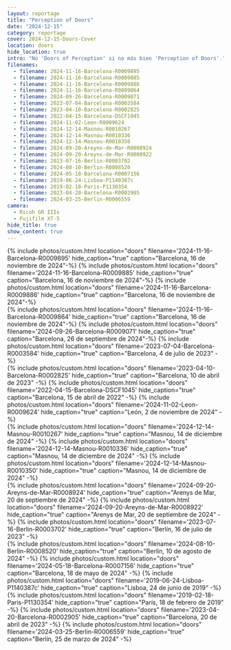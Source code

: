 ```yaml
---
layout: reportage
title: "Perception of Doors"
date: "2024-12-15"
category: reportage
cover: 2024-12-15-Doors-Cover
location: doors
hide_location: true
intro: "No 'Doors of Perception' si no más bien 'Perception of Doors'."
filenames:
  - filename: 2024-11-16-Barcelona-R0009895
  - filename: 2024-11-16-Barcelona-R0009885
  - filename: 2024-11-16-Barcelona-R0009886
  - filename: 2024-11-16-Barcelona-R0009864
  - filename: 2024-09-26-Barcelona-R0009071
  - filename: 2023-07-04-Barcelona-R0003584
  - filename: 2023-04-10-Barcelona-R0002825
  - filename: 2022-04-15-Barcelona-DSCF1045
  - filename: 2024-11-02-Leon-R0009624
  - filename: 2024-12-14-Masnou-R0010267
  - filename: 2024-12-14-Masnou-R0010336
  - filename: 2024-12-14-Masnou-R0010350
  - filename: 2024-09-20-Areyns-de-Mar-R0008924
  - filename: 2024-09-20-Areyns-de-Mar-R0008922
  - filename: 2023-07-16-Berlin-R0003702
  - filename: 2024-08-10-Berlin-R0008520
  - filename: 2024-05-18-Barcelona-R0007156
  - filename: 2019-06-24-Lisboa-P1140387c
  - filename: 2019-02-18-Paris-P1130354
  - filename: 2023-04-20-Barcelona-R0002905
  - filename: 2024-03-25-Berlin-R0006559
camera:
  - Ricoh GR IIIx
  - Fujifilm XT-5
hide_title: true
show_content: true
---
```


<div class="g">
<div class="h">
    {% include photos/custom.html location="doors" filename='2024-11-16-Barcelona-R0009895' hide_caption="true" caption="Barcelona, 16 de noviembre de 2024"-%}
    {% include photos/custom.html location="doors" filename='2024-11-16-Barcelona-R0009885' hide_caption="true" caption="Barcelona, 16 de noviembre de 2024"-%}
    {% include photos/custom.html location="doors" filename='2024-11-16-Barcelona-R0009886' hide_caption="true" caption="Barcelona, 16 de noviembre de 2024"-%}
</div>
<div class="h">
    {% include photos/custom.html location="doors" filename='2024-11-16-Barcelona-R0009864' hide_caption="true" caption="Barcelona, 16 de noviembre de 2024"-%}
    {% include photos/custom.html location="doors" filename='2024-09-26-Barcelona-R0009071' hide_caption="true" caption="Barcelona, 26 de septiembre de 2024"-%}
    {% include photos/custom.html location="doors" filename='2023-07-04-Barcelona-R0003584' hide_caption="true" caption="Barcelona, 4 de julio de 2023" -%}
</div>
<div class="h">
    {% include photos/custom.html location="doors" filename='2023-04-10-Barcelona-R0002825' hide_caption="true" caption="Barcelona, 10 de abril de 2023" -%}
    {% include photos/custom.html location="doors" filename='2022-04-15-Barcelona-DSCF1045' hide_caption="true" caption="Barcelona, 15 de abril de 2022" -%}
    {% include photos/custom.html location="doors" filename='2024-11-02-Leon-R0009624' hide_caption="true" caption="León, 2 de noviembre de 2024" -%}
</div>
<div class="h">
    {% include photos/custom.html location="doors" filename='2024-12-14-Masnou-R0010267' hide_caption="true" caption="Masnou, 14 de diciembre de 2024" -%}
    {% include photos/custom.html location="doors" filename='2024-12-14-Masnou-R0010336' hide_caption="true" caption="Masnou, 14 de diciembre de 2024" -%}
    {% include photos/custom.html location="doors" filename='2024-12-14-Masnou-R0010350' hide_caption="true" caption="Masnou, 14 de diciembre de 2024" -%}
</div>
<div class="h">
    {% include photos/custom.html location="doors" filename='2024-09-20-Areyns-de-Mar-R0008924' hide_caption="true" caption="Arenys de Mar, 20 de septiembre de 2024" -%}
    {% include photos/custom.html location="doors" filename='2024-09-20-Areyns-de-Mar-R0008922' hide_caption="true" caption="Arenys de Mar, 20 de septiembre de 2024" -%}
    {% include photos/custom.html location="doors" filename='2023-07-16-Berlin-R0003702' hide_caption="true" caption="Berlín, 16 de julio de 2023" -%}
</div>
<div class="h">
    {% include photos/custom.html location="doors" filename='2024-08-10-Berlin-R0008520' hide_caption="true" caption="Berlín, 10 de agosto de 2024" -%}
    {% include photos/custom.html location="doors" filename='2024-05-18-Barcelona-R0007156' hide_caption="true" caption="Barcelona, 18 de mayo de 2024" -%}
    {% include photos/custom.html location="doors" filename='2019-06-24-Lisboa-P1140387c' hide_caption="true" caption="Lisboa, 24 de junio de 2019" -%}
</div>

<div class="h">
    {% include photos/custom.html location="doors" filename='2019-02-18-Paris-P1130354' hide_caption="true" caption="París, 18 de febrero de 2019" -%}
    {% include photos/custom.html location="doors" filename='2023-04-20-Barcelona-R0002905' hide_caption="true" caption="Barcelona, 20 de abril de 2023" -%}
    {% include photos/custom.html location="doors" filename='2024-03-25-Berlin-R0006559' hide_caption="true" caption="Berlín, 25 de marzo de 2024" -%}
</div>
</div>
